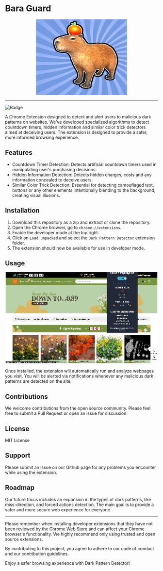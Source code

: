 # Bara Guard
<div style="text-align: center;">
  <img src="./images/logo.png" alt="Capybara" width="300" height="250"/>
</div>

---
![Badge](https://img.shields.io/badge/Chrome%20Extension-v1.0.0-blue)

A Chrome Extension designed to detect and alert users to malicious dark patterns on websites. We've developed specialized algorithms to detect countdown timers, hidden information and similar color trick detectors aimed at deceiving users. The extension is designed to provide a safer, more informed browsing experience.

## Features
- Countdown Timer Detection: Detects artificial countdown timers used in manipulating user's purchasing decisions.
- Hidden Information Detection: Detects hidden charges, costs and any information concealed to deceive users.
- Similar Color Trick Detection: Essential for detecting camouflaged text, buttons or any other elements intentionally blending to the background, creating visual illusions.

## Installation
1. Download this repository as a zip and extract or clone the repository.
2. Open the Chrome browser, go to `chrome://extensions`.
3. Enable the developer mode at the top right.
4. Click on `Load unpacked` and select the `Dark Pattern Detector` extension folder.
5. The extension should now be available for use in developer mode.

## Usage

<div style="text-align: center;">
  <img src="./images/extensionDemo.gif" alt="Capybara" width="500" height="300"/>
</div>

Once installed, the extension will automatically run and analyze webpages you visit. You will be alerted via notifications whenever any malicious dark patterns are detected on the site.

## Contributions
We welcome contributions from the open source community. Please feel free to submit a Pull Request or open an issue for discussion. 

## License
MIT License

## Support
Please submit an issue on our Github page for any problems you encounter while using the extension. 

## Roadmap
Our future focus includes an expansion in the types of dark patterns, like miss-direction, and forced actions detection. The main goal is to provide a safer and more secure web experience for everyone.

---

Please remember when installing developer extensions that they have not been reviewed by the Chrome Web Store and can affect your Chrome browser's functionality. We highly recommend only using trusted and open source extensions. 

By contributing to this project, you agree to adhere to our code of conduct and our contribution guidelines.

Enjoy a safer browsing experience with Dark Pattern Detector!
